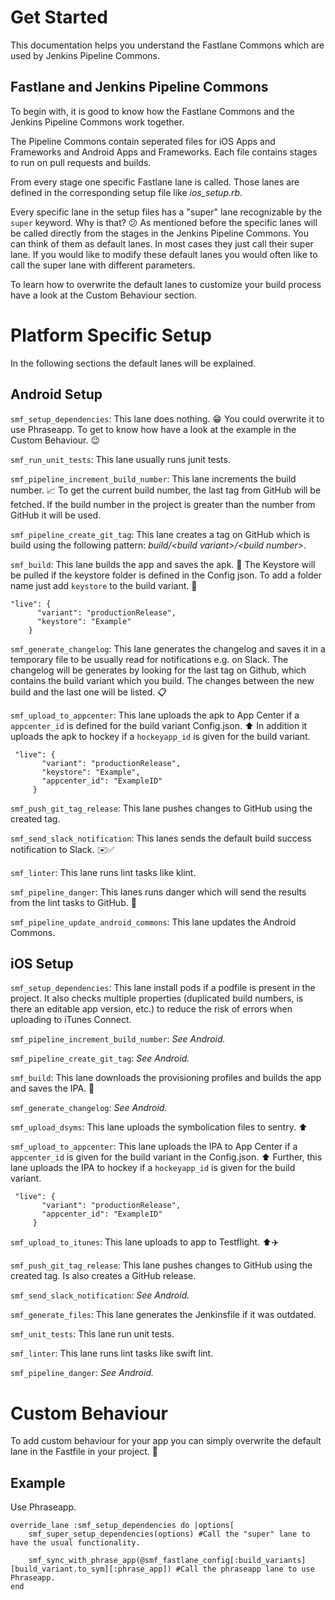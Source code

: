 # Get Started
This documentation helps you understand the Fastlane Commons which are used by Jenkins Pipeline Commons.

## Fastlane and Jenkins Pipeline Commons
To begin with, it is good to know how the Fastlane Commons and the Jenkins Pipeline Commons work together.

The Pipeline Commons contain seperated files for iOS Apps and Frameworks and Android Apps and Frameworks. Each file contains stages to run on pull requests and builds. 

From every stage one specific Fastlane lane is called. Those lanes are defined in the corresponding setup file like *ios_setup.rb*.

Every specific lane in the setup files has a "super" lane recognizable by the `super` keyword. Why is that? :confused:
As mentioned before the specific lanes will be called directly from the stages in the Jenkins Pipeline Commons. You can think of them as default lanes. In most cases they just call their super lane. If you would like to modify these default lanes you would often like to call the super lane with different parameters. 

To learn how to overwrite the default lanes to customize your build process have a look at the Custom Behaviour section.

# Platform Specific Setup
In the following sections the default lanes will be explained. 

## Android Setup
`smf_setup_dependencies`: This lane does nothing. :grin: You could overwrite it to use Phraseapp. To get to know how have a look at the example in the Custom Behaviour. :wink:

`smf_run_unit_tests`: This lane usually runs junit tests.

`smf_pipeline_increment_build_number`: This lane increments the build number. :chart_with_upwards_trend: To get the current build number, the last tag from GitHub will be fetched. If the build number in the project is greater than the number from GitHub it will be used.

`smf_pipeline_create_git_tag`: This lane creates a tag on GitHub which is build using the following pattern: *build/\<build variant\>/\<build number\>*.

`smf_build`: This lane builds the app and saves the apk. :floppy_disk: The Keystore will be pulled if the keystore folder is defined in the Config json. To add a folder name just add `keystore` to the build variant. :key:
```
"live": {
      "variant": "productionRelease",
      "keystore": "Example"
    }
```

`smf_generate_changelog`: This lane generates the changelog and saves it in a temporary file to be usually read for notifications e.g. on Slack. The changelog will be generates by looking for the last tag on Github, which contains the build variant which you build. The changes between the new build and the last one will be listed. :clipboard:

`smf_upload_to_appcenter`: This lane uploads the apk to App Center if a `appcenter_id` is defined for the build variant Config.json. :arrow_up: In addition it uploads the apk to hockey if a `hockeyapp_id` is given for the build variant.
```
 "live": {
       "variant": "productionRelease",
       "keystore": "Example",
       "appcenter_id": "ExampleID"
     }
```

`smf_push_git_tag_release`: This lane pushes changes to GitHub using the created tag.

`smf_send_slack_notification`: This lanes sends the default build success notification to Slack. :envelope::white_check_mark:

`smf_linter`: This lane runs lint tasks like klint.

`smf_pipeline_danger`: This lanes runs danger which will send the results from the lint tasks to GitHub. :rotating_light:

`smf_pipeline_update_android_commons`: This lane updates the Android Commons.

## iOS Setup
`smf_setup_dependencies`: This lane install pods if a podfile is present in the project. It also checks multiple properties (duplicated build numbers, is there an editable app version, etc.) to reduce the risk of errors when uploading to iTunes Connect. 

`smf_pipeline_increment_build_number`: *See Android.*

`smf_pipeline_create_git_tag`: *See Android.*

`smf_build`: This lane downloads the provisioning profiles and builds the app and saves the IPA. :floppy_disk:

`smf_generate_changelog`: *See Android.*

`smf_upload_dsyms`: This lane uploads the symbolication files to sentry. :arrow_up:

`smf_upload_to_appcenter`: This lane uploads the IPA to App Center if a `appcenter_id` is given for the build variant in the Config.json. :arrow_up: Further, this lane uploads the IPA to hockey if a `hockeyapp_id` is given for the build variant.
```
 "live": {
       "variant": "productionRelease",
       "appcenter_id": "ExampleID"
     }
```
`smf_upload_to_itunes`: This lane uploads to app to Testflight. :arrow_up::airplane:

`smf_push_git_tag_release`: This lane pushes changes to GitHub using the created tag. Is also creates a GitHub release.

`smf_send_slack_notification`: *See Android.*

`smf_generate_files`: This lane generates the Jenkinsfile if it was outdated.

`smf_unit_tests`: This lane run unit tests.

`smf_linter`: This lane runs lint tasks like swift lint.

`smf_pipeline_danger`: *See Android.*

# Custom Behaviour

To add custom behaviour for your app you can simply overwrite the default lane in the Fastfile in your project. :wrench:

## Example
Use Phraseapp.
```
override_lane :smf_setup_dependencies do |options[
    smf_super_setup_dependencies(options) #Call the "super" lane to have the usual functionality.
    
    smf_sync_with_phrase_app(@smf_fastlane_config[:build_variants][build_variant.to_sym][:phrase_app]) #Call the phraseapp lane to use Phraseapp.
end
```